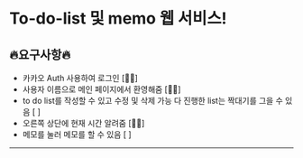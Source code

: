 # To-do-list 및 memo 웹 서비스!

## 🔥요구사항🔥

- 카카오 Auth 사용하여 로그인 [👍🏼]
- 사용자 이름으로 메인 페이지에서 환영해줌 [👍🏼]
- to do list를 작성할 수 있고 수정 및 삭제 가능 다 진행한 list는 짝대기를 그을 수 있음 [ ]
- 오른쪽 상단에 현재 시간 알려줌 [👍🏼]
- 메모를 눌러 메모를 할 수 있음 [ ]
<hr>
